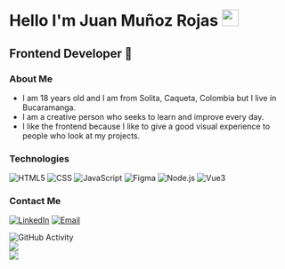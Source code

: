 <h1>Hello I'm Juan Muñoz Rojas <img src="https://raw.githubusercontent.com/iampavangandhi/iampavangandhi/master/gifs/Hi.gif" width="30px"></h1>
<h2>Frontend Developer 🎨</h2>

### About Me
- I am 18 years old and I am from Solita, Caqueta, Colombia but I live in Bucaramanga.
- I am a creative person who seeks to learn and improve every day.
- I like the frontend because I like to give a good visual experience to people who look at my projects.

### Technologies
  ![HTML5](https://img.shields.io/badge/-HTML5-333333?style=flat&logo=HTML5)
  ![CSS](https://img.shields.io/badge/-CSS-333333?style=flat&logo=CSS3&logoColor=1572B6)
  ![JavaScript](https://img.shields.io/badge/-JavaScript-333333?style=flat&logo=javascript)
  ![Figma](https://img.shields.io/badge/-Figma-333333?style=flat&logo=figma)
  ![Node.js](https://img.shields.io/badge/-Node.js-333333?style=flat&logo=node.js)
  ![Vue3](https://img.shields.io/badge/Vue-3-green)

### Contact Me 
<a href="https://www.linkedin.com/in/juan-david-munoz-rojas/"><img alt="LinkedIn" src="https://img.shields.io/badge/LinkedIn-Juan David-blue?style=flat-square&logo=linkedin"></a>
<a href="juanmunozrojas95@gmail.com"><img alt="Email" src="https://img.shields.io/badge/Gmail-juanmunozrojas95@gmail.com-blue?style=flat-square&logo=gmail"></a> 


![GitHub Activity](https://github-readme-stats.vercel.app/api?username=JHAYCO9&show_icons=true)<br/>
![](https://github-readme-streak-stats.herokuapp.com/?user=JHAYCO9&show_icons=true)<br/>
![](https://github-readme-stats.vercel.app/api/top-langs/?username=JHAYCO9&show_icons=true)
